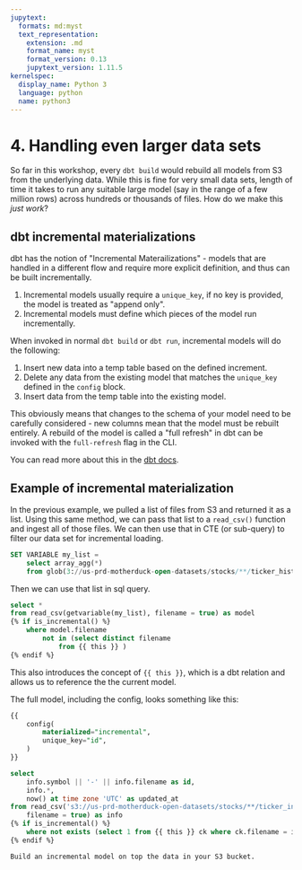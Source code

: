 ```yaml
---
jupytext:
  formats: md:myst
  text_representation:
    extension: .md
    format_name: myst
    format_version: 0.13
    jupytext_version: 1.11.5
kernelspec:
  display_name: Python 3
  language: python
  name: python3
---
```


# 4. Handling even larger data sets

So far in this workshop, every `dbt build` would rebuild all models from S3 from the underlying data. While this is fine for very small data sets, length of time it takes to run any suitable large model (say in the range of a few million rows) across hundreds or thousands of files. How do we make this _just work_?

## dbt incremental materializations

dbt has the notion of "Incremental Materailizations" - models that are handled in a different flow and require more explicit definition, and thus can be built incrementally.

1. Incremental models usually require a `unique_key`, if no key is provided, the model is treated as "append only". 
2. Incremental models must define which pieces of the model run incrementally.

When invoked in normal `dbt build` or `dbt run`, incremental models will do the following:

1. Insert new data into a temp table based on the defined increment.
2. Delete any data from the existing model that matches the `unique_key` defined in the `config` block.
3. Insert data from the temp table into the existing model.

This obviously means that changes to the schema of your model need to be carefully considered - new columns mean that the model must be rebuilt entirely. A rebuild of the model is called a "full refresh" in dbt can be invoked with the `full-refresh` flag in the CLI. 

You can read more about this in the [dbt docs](https://docs.getdbt.com/docs/build/incremental-models#configure-incremental-materializations).

## Example of incremental materialization

In the previous example, we pulled a list of files from S3 and returned it as a list. Using this same method, we can pass that list to a `read_csv()` function and ingest all of those files. We can then use that in CTE (or sub-query) to filter our data set for incremental loading.

```sql
SET VARIABLE my_list =
    select array_agg(*)
    from glob(3://us-prd-motherduck-open-datasets/stocks/**/ticker_history_*.csv);
```

Then we can use that list in sql query.

```sql
select *
from read_csv(getvariable(my_list), filename = true) as model
{% if is_incremental() %}
    where model.filename 
        not in (select distinct filename 
            from {{ this }} )
{% endif %}
```

This also introduces the concept of `{{ this }}`, which is a dbt relation and allows us to reference the the current model.

The full model, including the config, looks something like this:

```sql
{{
    config(
        materialized="incremental",
        unique_key="id",
    )
}}

select
    info.symbol || '-' || info.filename as id,
    info.*,
    now() at time zone 'UTC' as updated_at
from read_csv('s3://us-prd-motherduck-open-datasets/stocks/**/ticker_info_*.csv',
    filename = true) as info
{% if is_incremental() %}
    where not exists (select 1 from {{ this }} ck where ck.filename = info.filename)
{% endif %}
```

```{admonition} Exercise 4.1
Build an incremental model on top the data in your S3 bucket.
```
